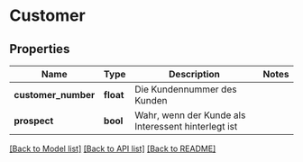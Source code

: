 # Customer

## Properties
Name | Type | Description | Notes
------------ | ------------- | ------------- | -------------
**customer_number** | **float** | Die Kundennummer des Kunden | 
**prospect** | **bool** | Wahr, wenn der Kunde als Interessent hinterlegt ist | 

[[Back to Model list]](../README.md#documentation-for-models) [[Back to API list]](../README.md#documentation-for-api-endpoints) [[Back to README]](../README.md)



